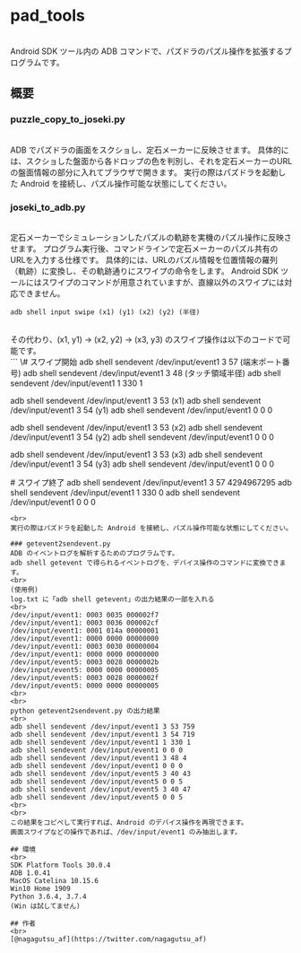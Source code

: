 # pad_tools
<br>
Android SDK ツール内の ADB コマンドで、パズドラのパズル操作を拡張するプログラムです。

## 概要
### puzzle_copy_to_joseki.py
<br>
ADB でパズドラの画面をスクショし、定石メーカーに反映させます。  
具体的には、スクショした盤面から各ドロップの色を判別し、それを定石メーカーのURLの盤面情報の部分に入れてブラウザで開きます。  
実行の際はパズドラを起動した Android を接続し、パズル操作可能な状態にしてください。

### joseki_to_adb.py
<br>
定石メーカーでシミュレーションしたパズルの軌跡を実機のパズル操作に反映させます。  
プログラム実行後、コマンドラインで定石メーカーのパズル共有のURLを入力する仕様です。  
具体的には、URLのパズル情報を位置情報の羅列（軌跡）に変換し、その軌跡通りにスワイプの命令をします。  
Android SDK ツールにはスワイプのコマンドが用意されていますが、直線以外のスワイプには対応できません。  

```
adb shell input swipe (x1) (y1) (x2) (y2) (半径)
```
<br>
その代わり、(x1, y1) → (x2, y2) → (x3, y3) のスワイプ操作は以下のコードで可能です。  
<br>
```
\# スワイプ開始
adb shell sendevent /dev/input/event1 3 57 (端末ポート番号)
adb shell sendevent /dev/input/event1 3 48 (タッチ領域半径)
adb shell sendevent /dev/input/event1 1 330 1

adb shell sendevent /dev/input/event1 3 53 (x1)
adb shell sendevent /dev/input/event1 3 54 (y1)
adb shell sendevent /dev/input/event1 0 0 0

adb shell sendevent /dev/input/event1 3 53 (x2)
adb shell sendevent /dev/input/event1 3 54 (y2)
adb shell sendevent /dev/input/event1 0 0 0

adb shell sendevent /dev/input/event1 3 53 (x3)
adb shell sendevent /dev/input/event1 3 54 (y3)
adb shell sendevent /dev/input/event1 0 0 0

\# スワイプ終了
adb shell sendevent /dev/input/event1 3 57 4294967295
adb shell sendevent /dev/input/event1 1 330 0
adb shell sendevent /dev/input/event1 0 0 0
```
<br>
実行の際はパズドラを起動した Android を接続し、パズル操作可能な状態にしてください。  

### getevent2sendevent.py
ADB のイベントログを解析するためのプログラムです。  
adb shell getevent で得られるイベントログを、デバイス操作のコマンドに変換できます。  
<br>
(使用例)  
log.txt に「adb shell getevent」の出力結果の一部を入れる  
<br>
/dev/input/event1: 0003 0035 000002f7  
/dev/input/event1: 0003 0036 000002cf  
/dev/input/event1: 0001 014a 00000001  
/dev/input/event1: 0000 0000 00000000  
/dev/input/event1: 0003 0030 00000004  
/dev/input/event1: 0000 0000 00000000  
/dev/input/event5: 0003 0028 0000002b  
/dev/input/event5: 0000 0000 00000005  
/dev/input/event5: 0003 0028 0000002f  
/dev/input/event5: 0000 0000 00000005  
<br>
<br>
python getevent2sendevent.py の出力結果  
<br>
adb shell sendevent /dev/input/event1 3 53 759  
adb shell sendevent /dev/input/event1 3 54 719  
adb shell sendevent /dev/input/event1 1 330 1  
adb shell sendevent /dev/input/event1 0 0 0  
adb shell sendevent /dev/input/event1 3 48 4  
adb shell sendevent /dev/input/event1 0 0 0  
adb shell sendevent /dev/input/event5 3 40 43  
adb shell sendevent /dev/input/event5 0 0 5  
adb shell sendevent /dev/input/event5 3 40 47  
adb shell sendevent /dev/input/event5 0 0 5  
<br>
<br>
この結果をコピペして実行すれば、Android のデバイス操作を再現できます。  
画面スワイプなどの操作であれば、/dev/input/event1 のみ抽出します。

## 環境
<br>
SDK Platform Tools 30.0.4  
ADB 1.0.41  
MacOS Catelina 10.15.6  
Win10 Home 1909  
Python 3.6.4, 3.7.4  
(Win は試してません)  

## 作者
<br>
[@nagagutsu_af](https://twitter.com/nagagutsu_af)
